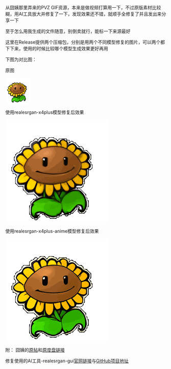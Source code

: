 从囧姨那里弄来的PVZ GIF资源，本来是做视频打算用一下，不过原版素材比较糊，用AI工具放大并修复了一下，发现效果还不错，就顺手全修复了并且发出来分享一下

至于怎么用我生成的文件随意，别倒卖就行，能标一下来源最好

这里在Release提供两个压缩包，分别是用两个不同模型修复的图片，可以两个都下下来，使用的时候比较哪个模型生成效果更好再用

下图为对比图：

原图

![ ](SunFlower.gif)

使用realesrgan-x4plus模型修复后效果

![ ](SunFlower(x4p).gif)

使用realesrgan-x4plus-anime模型修复后效果

![ ](SunFlower(x4pa).gif)

附：
囧姨的[原帖](https://tieba.baidu.com/p/8869701047)和[原度盘链接](https://pan.baidu.com/s/185fzRIj-Vh1kxtF7-37dUg?pwd=eb5d)

修复使用的AI工具-realesrgan-gui[官网链接](https://akarin.dev/realesrgan-gui/)与[GitHub项目地址](https://github.com/TransparentLC/realesrgan-gui)